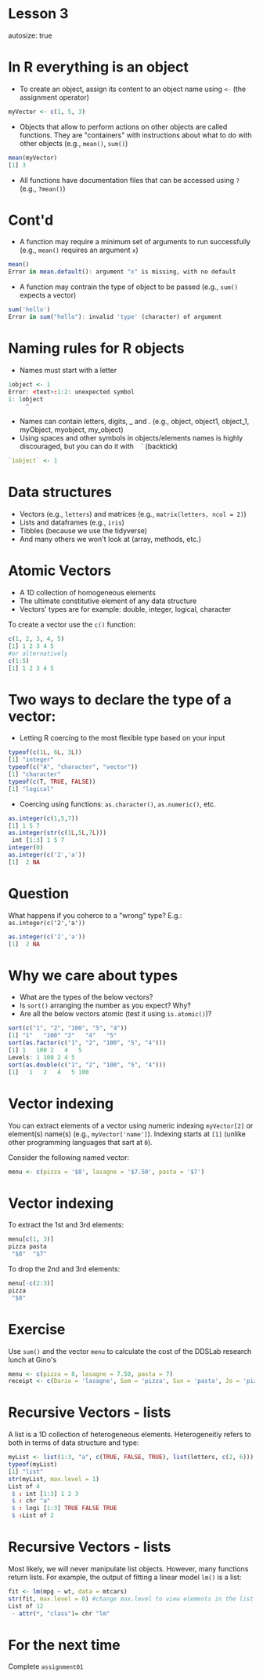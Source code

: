 

Lesson 3
=======
autosize: true

In R everything is an object
=======

 - To create an object, assign its content to an object name using `<-` (the assignment operator)

```r
myVector <- c(1, 5, 3)
```
 
 - Objects that allow to perform actions on other objects are called functions. They are "containers" with instructions about what to do with other objects (e.g., `mean()`, `sum()`)

```r
mean(myVector)
[1] 3
```
 
 - All functions have documentation files that can be accessed using `?` (e.g., `?mean()`)

Cont'd
====== 

 - A function may require a minimum set of arguments to run successfully (e.g., `mean()` requires an argument `x`)

```r
mean()
Error in mean.default(): argument "x" is missing, with no default
```

 - A function may contrain the type of object to be passed (e.g., `sum()` expects a vector)

```r
sum('hello')
Error in sum("hello"): invalid 'type' (character) of argument
```


Naming  rules for R objects
=======
 - Names must start with a letter
 

```r
1object <- 1
Error: <text>:1:2: unexpected symbol
1: 1object
     ^
```
 
 - Names can contain letters, digits, _ and . (e.g., object, object1, object_1, myObject, myobject, my_object)
 - Using spaces and other symbols in objects/elements names is highly discouraged, but you can do it with ` ` ` (backtick)
 

```r
`1object` <- 1
```
 

Data structures
=======
 - Vectors (e.g., `letters`) and matrices (e.g., `matrix(letters, ncol = 2)`)
 - Lists and dataframes (e.g., `iris`)
 - Tibbles (because we use the tidyverse)
 - And many others we won't look at (array, methods, etc.)
 
Atomic Vectors
=======
 - A 1D collection of homogeneous elements
 - The ultimate constitutive element of any data structure
 - Vectors' types are for example: double, integer, logical, character

To create a vector use the `c()` function:


```r
c(1, 2, 3, 4, 5)
[1] 1 2 3 4 5
#or alternatively
c(1:5)
[1] 1 2 3 4 5
```



Two ways to declare the type of a vector:
=======
 - Letting R coercing to the most flexible type based on your input 


```r
typeof(c(1L, 6L, 3L))
[1] "integer"
typeof(c("A", "character", "vector"))
[1] "character"
typeof(c(T, TRUE, FALSE))
[1] "logical"
```
 
 - Coercing using functions: `as.character()`, `as.numeric()`, etc.
 

```r
as.integer(c(1,5,7))
[1] 1 5 7
as.integer(str(c(1L,5L,7L)))
 int [1:3] 1 5 7
integer(0)
as.integer(c('2','a'))
[1]  2 NA
```
 
Question
====
What happens if you coherce to a "wrong" type? E.g.: `as.integer(c('2','a'))`


```r
as.integer(c('2','a'))
[1]  2 NA
```


Why we care about types
======= 
 - What are the types of the below vectors?
 - Is `sort()` arranging the number as you expect? Why? 
 - Are all the below vectors atomic (test it using `is.atomic()`)?


```r
sort(c("1", "2", "100", "5", "4"))
[1] "1"   "100" "2"   "4"   "5"  
sort(as.factor(c("1", "2", "100", "5", "4")))
[1] 1   100 2   4   5  
Levels: 1 100 2 4 5
sort(as.double(c("1", "2", "100", "5", "4")))
[1]   1   2   4   5 100
```


Vector indexing
=======
You can extract elements of a vector using numeric indexing `myVector[2]` or element(s) name(s) (e.g., `myVector['name']`). Indexing starts at `[1]` (unlike other programming languages that sart at `0`).

Consider the following named vector:


```r
menu <- c(pizza = '$8', lasagne = '$7.50', pasta = '$7')
```


Vector indexing
===

To extract the 1st and 3rd elements:


```r
menu[c(1, 3)]
pizza pasta 
 "$8"  "$7" 
```

To drop the 2nd and 3rd elements:


```r
menu[-c(2:3)]
pizza 
 "$8" 
```


Exercise
===

Use `sum()` and the vector `menu` to calculate the cost of the DDSLab research lunch at Gino's


```r
menu <- c(pizza = 8, lasagne = 7.50, pasta = 7)
receipt <- c(Dario = 'lasagne', Som = 'pizza', Sun = 'pasta', Jo = 'pizza', Gabe = 'pasta', Biagio = 'pasta')
```



Recursive Vectors - lists
======= 

A list is a 1D collection of heterogeneous elements. Heterogeneitiy refers to both in terms of data structure and type:


```r
myList <- list(1:3, "a", c(TRUE, FALSE, TRUE), list(letters, c(2, 6)))
typeof(myList)
[1] "list"
str(myList, max.level = 1)
List of 4
 $ : int [1:3] 1 2 3
 $ : chr "a"
 $ : logi [1:3] TRUE FALSE TRUE
 $ :List of 2
```


Recursive Vectors - lists
======= 

Most likely, we will never manipulate list objects. However, many functions return lists.  For example, the output of fitting a linear model `lm()` is a list:


```r
fit <- lm(mpg ~ wt, data = mtcars)
str(fit, max.level = 0) #change max.level to view elements in the list
List of 12
 - attr(*, "class")= chr "lm"
```


For the next time
=======

Complete `assignment01`
